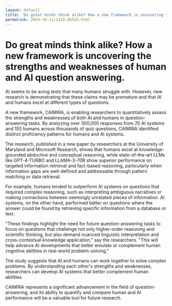 ```yaml
---
layout: default
title: 'Do great minds think alike? How a new framework is uncovering the strengths and weaknesses of human and AI question answering.'
permalink: 2024-10-11/2410.06524.html
---
```

#  Do great minds think alike? How a new framework is uncovering the strengths and weaknesses of human and AI question answering. 

AI seems to be acing tests that many humans struggle with. However, new research is demonstrating that these claims may be premature and that AI and humans excel at different types of questions.  

A new framework, CAIMIRA, is enabling researchers to quantitatively assess the strengths and weaknesses of both AI and humans in question-answering tasks. By analyzing over 300,000 responses from 70 AI systems and 155 humans across thousands of quiz questions, CAIMIRA identified distinct proficiency patterns for humans and AI systems. 

The research, published in a new paper by researchers at the University of Maryland and Microsoft Research, shows that humans excel at knowledge-grounded abductive and conceptual reasoning, while state-of-the-art LLMs like GPT-4-TURBO and LLAMA-3-70B show superior performance on targeted information retrieval and fact-based reasoning, particularly when information gaps are well-defined and addressable through pattern matching or data retrieval.

For example, humans tended to outperform AI systems on questions that required complex reasoning, such as interpreting ambiguous narratives or making connections between seemingly unrelated pieces of information. AI systems, on the other hand, performed better on questions where the answer could be found by retrieving specific information from a database or text. 

"These findings highlight the need for future question-answering tasks to focus on questions that challenge not only higher-order reasoning and scientific thinking, but also demand nuanced linguistic interpretation and cross-contextual knowledge application," say the researchers. "This will help advance AI developments that better emulate or complement human cognitive abilities in real-world problem-solving."

The study suggests that AI and humans can work together to solve complex problems. By understanding each other's strengths and weaknesses, researchers can develop AI systems that better complement human abilities.

CAIMIRA represents a significant advancement in the field of question-answering, and its ability to quantify and compare human and AI performance will be a valuable tool for future research.
